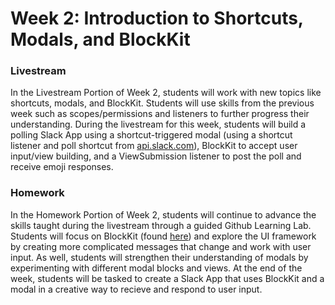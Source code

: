 # **Week 2: Introduction to Shortcuts, Modals, and BlockKit**

### Livestream

In the Livestream Portion of Week 2, students will work with new topics like shortcuts, modals, and BlockKit. Students will use skills from the previous week such as scopes/permissions and listeners to further progress their understanding. During the livestream for this week, students will build a polling Slack App using a shortcut-triggered modal (using a shortcut listener and poll shortcut from [api.slack.com](http//api.slack.com "Slack API")), BlockKit to accept user input/view building, and a ViewSubmission listener to post the poll and receive emoji responses.

### Homework

In the Homework Portion of Week 2, students will continue to advance the skills taught during the livestream through a guided Github Learning Lab. Students will focus on BlockKit (found [here](https://api.slack.com/block-kit "here")) and explore the UI framework by creating more complicated messages that change and work with user input. As well, students will strengthen their understanding of modals by experimenting with different modal blocks and views. At the end of the week, students will be tasked to create a Slack App that uses BlockKit and a modal in a creative way to recieve and respond to user input.
